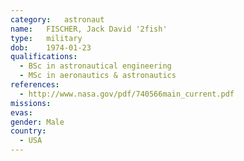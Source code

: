 ```yaml
---
category:	astronaut
name:	FISCHER, Jack David '2fish'
type:	military
dob:	1974-01-23
qualifications:
  - BSc in astronautical engineering
  - MSc in aeronautics & astronautics
references:
  - http://www.nasa.gov/pdf/740566main_current.pdf
missions:
evas:
gender:	Male
country:
  - USA
---
```

